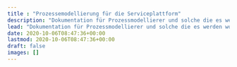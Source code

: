 ```yaml
---
title : "Prozessemodellierung für die Serviceplattform"
description: "Dokumentation für Prozessmodellierer und solche die es werden wollen."
lead: "Dokumentation für Prozessmodellierer und solche die es werden wollen."
date: 2020-10-06T08:47:36+00:00
lastmod: 2020-10-06T08:47:36+00:00
draft: false
images: []
---
```

